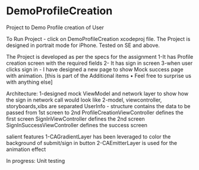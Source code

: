 # DemoProfileCreation
Project to Demo Profile creation of User 

To Run Project - click on DemoProfileCreation xcodeproj file.
The Project is designed in portrait mode for iPhone. Tested on SE and above.

The Project is developed as per the specs for the assignment 
1-It has Profile creation screen with the required fields
2- It has sign in screen 
3-when user clicks sign in - I have designed a new page  to show Mock success page with animation.
[this is part of the Additional items • Feel free to surprise us with anything else]

Architecture:
1-designed mock ViewModel and network layer to show how the sign in network call would look like
2-model, viewcontroller, storyboards,xibs are separated
UserInfo - structure contains the data to be passed from 1st screen to 2nd
ProfileCreationViewController defines the first screen
SignInViewController defines the 2nd screen
SignInSuccessViewController defines the success screen 


salient features
1-CAGradientLayer has been leveraged to color the background of submit/sign in button
2-CAEmitterLayer is used for the animation effect


In progress:
Unit testing 

